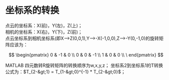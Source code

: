 # 坐标系的转换


点云的坐标系：X(前)，Y(左)，Z(上)； <br>
相机的坐标系：X(右)，Y(下)，Z(前)； <br>
点云坐标系到相机坐标系(即X—>Z(0,0,1),Y—>-X(-1,0,0),Z—>-Y(0,-1,0)的旋转矩阵应该为： <br>

$$
\begin{pmatrix} 
0 & -1 & 0 \\ 
0 & 0 & -1 \\ 
1 & 0 & 0 \\ \
end{pmatrix}
$$


MATLAB 四元数转R旋转矩阵的转换顺序为w,x,y,z； 坐标系2到坐标系1的T转换公式为：$T_{2-&gt;1} = T_{1-&gt;0}^{-1} * T_{2-&gt;0}$；



